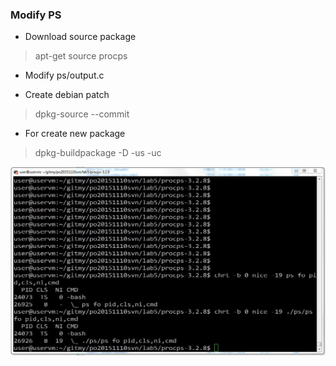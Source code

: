 ### Modify PS  

* Download source package  
> apt-get source procps  

* Modify ps/output.c  

* Create debian patch  
> dpkg-source --commit  

* For create new package  
> dpkg-buildpackage -D -us -uc

![rezult](https://github.com/vsergeenko/po20151110svn/blob/master/lab5/screenshot1.jpg)

